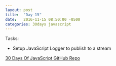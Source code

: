 ```yaml
---
layout: post
title:  "Day 15"
date:   2016-11-15 08:50:00 -0500
categories: 30days javascript
---
```

Tasks:

* Setup JavaScript Logger to publish to a stream

[30 Days Of JavaScript GitHub Repo](https://github.com/chrylarson/30DaysOfJavaScript)